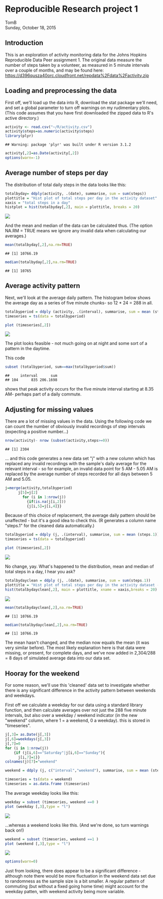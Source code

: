 # Reproducible Research project 1
TomB  
Sunday, October 18, 2015  

## Introduction

This is an exploration of activity monitoring data for the Johns Hopkins Reproducible Data Peer assignment 1.  The original data measure the number of steps taken by a volunteer, as measured in 5 minute intervals over a couple of months, and may be found here: https://d396qusza40orc.cloudfront.net/repdata%2Fdata%2Factivity.zip  

## Loading and preprocessing the data

First off, we'll load up the data into R, download the stat package we'll need, and set a global parameter to turn off warnings on my rudimentary plots.  (This code assumes that you have first downloaded the zipped data to R's active directory.)

```r
activity <- read.csv("~/R/activity.csv")
activity$steps=as.numeric(activity$steps)
library(plyr)
```

```
## Warning: package 'plyr' was built under R version 3.1.2
```

```r
activity[,2]=as.Date(activity[,2])
options(warn=-1)
```

## Average number of steps per day

The distribution of total daily steps in the data looks like this:

```r
totalbyday= ddply(activity, .(date), summarise, sum = sum(steps))
plottitle = "Hist plot of total steps per day in the activity dataset"
xaxis = "total steps in a day"
histplot = hist(totalbyday[,2], main = plottitle, breaks = 20)
```

![](Reproducible_code_peer_1_files/figure-html/unnamed-chunk-2-1.png) 

And the mean and median of the data can be calculated thus. (The option NA.RM = TRUE means we ignore any invalid data when calculating our averages.)

```r
mean(totalbyday[,2],na.rm=TRUE)
```

```
## [1] 10766.19
```

```r
median(totalbyday[,2],na.rm=TRUE)
```

```
## [1] 10765
```

## Average activity pattern

Next, we'll look at the average daily pattern.  The histogram below shows the average day as a series of five minute chunks- so 12 * 24 = 288 in all.


```r
totalbyperiod = ddply (activity, .(interval), summarise, sum = mean (steps,na.rm=TRUE))
timeseries = ts(data = totalbyperiod)

plot (timeseries[,2])
```

![](Reproducible_code_peer_1_files/figure-html/unnamed-chunk-4-1.png) 

The plot looks feasible - not much going on at night and some sort of a pattern in the daytime.

This code 

```r
subset (totalbyperiod, sum==max(totalbyperiod$sum))
```

```
##     interval      sum
## 104      835 206.1698
```
shows that peak activity occurs for the five minute interval starting at 8.35 AM- perhaps part of a daily commute.

## Adjusting for missing values

There are a lot of missing values in the data. Using the following code we can count the number of obviously invalid recordings of step intervals (expecting a positive number...)


```r
nrow(activity)- nrow (subset(activity,steps>=0))
```

```
## [1] 2304
```

... and this code generates a new data set "j" with a new column which has replaced any invalid recordings with the sample's daily average for the relevant interval - so for example, an invalid data point for 5 AM - 5.05 AM is replaced by the average number of steps recorded for all days between 5 AM and 5.05.


```r
j=merge(activity,totalbyperiod)
      j[5]=j[2]
        for (i in 1:nrow(j))
          {if(is.na(j[i,2]))
          {j[i,5]=j[i,4]}}
```

Because of this choice of replacement, the average daily pattern should be unaffected - but it's a good idea to check this. (R generates a column name "steps.1" for the cleaned data automatically.)

```r
totalbyperiod = ddply (j, .(interval), summarise, sum = mean (steps.1))
timeseries = ts(data = totalbyperiod)

plot (timeseries[,2])
```

![](Reproducible_code_peer_1_files/figure-html/unnamed-chunk-8-1.png) 


No change, yay. What's happened to the distribution, mean and median of total steps in a day, I hear you ask?

```r
totalbydayclean = ddply (j, .(date), summarise, sum = sum(steps.1))
plottitle = "Hist plot of total steps per day in the activity dataset - cleaned"
hist(totalbydayclean[,2], main = plottitle, xname = xaxis,breaks = 20) 
```

![](Reproducible_code_peer_1_files/figure-html/unnamed-chunk-9-1.png) 

```r
mean(totalbydayclean[,2],na.rm=TRUE)
```

```
## [1] 10766.19
```

```r
median(totalbydayclean[,2],na.rm=TRUE) 
```

```
## [1] 10766.19
```


The mean hasn't changed, and the median now equals the mean (it was very similar before).  The most likely explanation here is that data were missing, or present, for complete days, and we've now added in 2,304/288 = 8 days of simulated average data into our data set.

## Hooray for the weekend

For some reason, we'll use this 'cleaned' data set to investigate whether there is any significant difference in the activity pattern between weekends and weekdays. 

First off we calculate a weekday for our data using a standard library function, and then calculate averages over not just the 288 five minute intervals, but also over a weekday / weekend indicator (in the new "weekend" column, where 1 = a weekend, 0 a weekday). this is stored in "timeseries".

```r
j[,3]= as.Date(j[,3])
j[,6]=weekdays(j[,3])
j[,7]=0
for (i in 1:nrow(j))
    {if (j[i,6]=="Saturday"|j[i,6]=="Sunday"){
      j[i,7]=1}}
colnames(j)[7]="weekend"

weekend = ddply (j, c("interval","weekend"), summarise, sum = mean (steps.1))

timeseries = ts(data = weekend)
timeseries = as.data.frame (timeseries)
```





The average weekday looks like this:

```r
weekday = subset (timeseries, weekend ==0 )
plot (weekday [,3],type = "l")
```

![](Reproducible_code_peer_1_files/figure-html/unnamed-chunk-11-1.png) 

...whereas a weekend looks like this. (And we're done, so turn warnings back on!)

```r
weekend = subset (timeseries, weekend ==1 )
plot (weekend [,3],type = "l")
```

![](Reproducible_code_peer_1_files/figure-html/unnamed-chunk-12-1.png) 

```r
options(warn=0)
```

Just from looking, there does appear to be a significant difference - although note there would be more fluctuation in the weekend data set due to randomness as the sample size is a bit smaller.  A regular pattern of commuting (but without a fixed going home time) might account for the weekday patten, with weekend activity being more variable.
